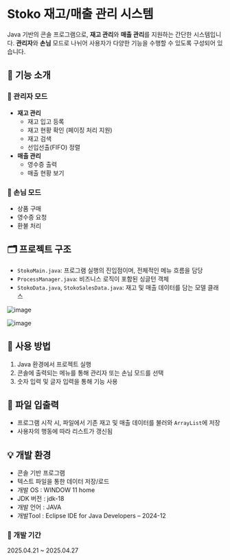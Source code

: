 # Stoko 재고/매출 관리 시스템

Java 기반의 콘솔 프로그램으로, **재고 관리**와 **매출 관리**를 지원하는 간단한 시스템입니다. **관리자**와 **손님** 모드로 나뉘어 사용자가 다양한 기능을 수행할 수 있도록 구성되어 있습니다.

## 📌 기능 소개

### 🔐 관리자 모드
- **재고 관리**
  - 재고 입고 등록
  - 재고 현황 확인 (페이징 처리 지원)
  - 재고 검색
  - 선입선출(FIFO) 정렬
- **매출 관리**
  - 영수증 출력
  - 매출 현황 보기

### 👤 손님 모드
- 상품 구매
- 영수증 요청
- 환불 처리

## 🗂️ 프로젝트 구조
- `StokoMain.java`: 프로그램 실행의 진입점이며, 전체적인 메뉴 흐름을 담당
- `ProcessManager.java`: 비즈니스 로직이 포함된 싱글턴 객체
- `StokoData.java`, `StokoSalesData.java`: 재고 및 매출 데이터를 담는 모델 클래스

![image](https://github.com/user-attachments/assets/d6e26fe0-55c0-4b3a-ba8e-7ed505862f97)

![image](https://github.com/user-attachments/assets/95f4e6f4-7fb7-4576-aefa-94504b8bdd7a)


## 🔧 사용 방법
1. Java 환경에서 프로젝트 실행
2. 콘솔에 출력되는 메뉴를 통해 관리자 또는 손님 모드를 선택
3. 숫자 입력 및 글자 입력을 통해 기능 사용

## 📁 파일 입출력
- 프로그램 시작 시, 파일에서 기존 재고 및 매출 데이터를 불러와 `ArrayList`에 저장
- 사용자의 행동에 따라 리스트가 갱신됨

## 💡 개발 환경
- 콘솔 기반 프로그램
- 텍스트 파일을 통한 데이터 저장/로드
- 개발 OS : WINDOW 11 home
- JDK 버전 : jdk-18
- 개발 언어 : JAVA
- 개발Tool : Eclipse IDE for Java Developers – 2024-12

### 📅 개발 기간
2025.04.21 ~ 2025.04.27
